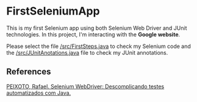 # FirstSeleniumApp
This is my first Selenium app using both Selenium Web Driver and JUnit technologies. In this project, I'm interacting with the **Google website**.

Please select the file [/src/FirstSteps.java](https://github.com/tiagocbarbosa/FirstSeleniumApp/blob/main/src/FirstSteps.java) to check my Selenium code and the [/src/JUnitAnotations.java](https://github.com/tiagocbarbosa/FirstSeleniumApp/blob/main/src/JUnitAnotations.java) file to check my JUnit annotations.

## References
[PEIXOTO, Rafael. Selenium WebDriver: Descomplicando testes automatizados com Java.](https://www.casadocodigo.com.br/products/livro-selenium-webdriver)
